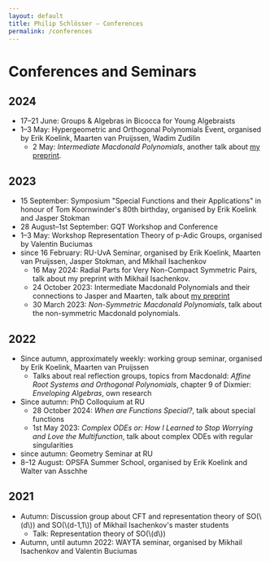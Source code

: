 ```yaml
---
layout: default
title: Philip Schlösser – Conferences
permalink: /conferences
---
```

# Conferences and Seminars
## 2024
* 17–21 June: Groups & Algebras in Bicocca for Young Algebraists
* 1–3 May: Hypergeometric and Orthogonal Polynomials Event, organised by
Erik Koelink, Maarten van Pruijssen, Wadim Zudilin
    * 2 May: *Intermediate Macdonald Polynomials*, another talk about [my preprint][intermediate].

## 2023
* 15 September: Symposium "Special Functions and their Applications" in honour
of Tom Koornwinder's 80th birthday, organised by Erik Koelink and Jasper Stokman
* 28 August–1st September: GQT Workshop and Conference
* 1–3 May: Workshop Representation Theory of p-Adic Groups, organised by
Valentin Buciumas
* since 16 February: RU-UvA Seminar, organised by Erik Koelink, Maarten van
Pruijssen, Jasper Stokman, and Mikhail Isachenkov
    * 16 May 2024: Radial Parts for Very Non-Compact Symmetric Pairs, talk about
    my preprint with Mikhail Isachenkov.
    * 24 October 2023: Intermediate Macdonald Polynomials and their connections
    to Jasper and Maarten, talk about [my preprint][intermediate]
    * 30 March 2023: *Non-Symmetric Macdonald Polynomials*, talk about the non-symmetric Macdonald polynomials.

## 2022
* Since autumn, approximately weekly: working group seminar, organised by
Erik Koelink, Maarten van Pruijssen
    * Talks about real reflection groups, topics from Macdonald: *Affine Root Systems and Orthogonal Polynomials*, chapter 9 of Dixmier: *Enveloping Algebras*,
    own research
* Since autumn: PhD Colloquium at RU
    * 28 October 2024: *When are Functions Special?*, talk about special functions
    * 1st May 2023: *Complex ODEs or: How I Learned to Stop Worrying and Love the Multifunction*, talk about complex ODEs with regular singularities
* since autumn: Geometry Seminar at RU
* 8–12 August: OPSFA Summer School, organised by Erik Koelink and Walter van Asschhe


## 2021
* Autumn: Discussion group about CFT and representation theory of SO(\\(d\\)) and SO(\\(d-1,1\\)) of Mikhail Isachenkov's master students
    * Talk: Representation theory of SO(\\(d\\))
* Autumn, until autumn 2022: WAYTA seminar, organised by Mikhail Isachenkov
and Valentin Buciumas

[intermediate]: https://arxiv.org/abs/2310.17362
